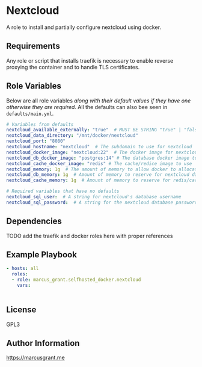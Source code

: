 Nextcloud
=========

A role to install and partially configure nextcloud using docker.


Requirements
------------

Any role or script that installs traefik is necessary to enable reverse proxying the container and to handle TLS certificates.

Role Variables
--------------

Below are all role variables *along with their default values if they have one otherwise they are required*. All the defaults can also bee seen in `defaults/main.yml`.

```yaml
# Variables from defaults
nextcloud_available_externally: "true"  # MUST BE STRING "true" | "false"
nextcloud_data_directory: "/mnt/docker/nextcloud"
nextcloud_port: "8080"
nextcloud_hostname: "nextcloud"  # The subdomain to use for nextcloud
nextcloud_docker_image: "nextcloud:22"  # The docker image for nextcloud app
nextcloud_db_docker_image: "postgres:14" # The database docker image to use
nextcloud_cache_docker_image: "redis" # The cache/redice image to use
nextcloud_memory: 1g  # The amount of memory to allow docker to allocate
nextcloud_db_memory: 1g  # Amount of memory to reserve for nextcloud database
nextcloud_cache_memory: 1g  # Amount of memory to reserve for redis/cache

# Required variables that have no defaults
nextcloud_sql_user:  # A string for nextcloud's database username
nextcloud_sql_password:  # A string for the nextcloud database password
```

Dependencies
------------

TODO add the traefik and docker roles here with proper references

Example Playbook
----------------

```yaml
- hosts: all
  roles:
  - role: marcus_grant.selfhosted_docker.nextcloud
    vars:
      
```

License
-------

GPL3

Author Information
------------------

https://marcusgrant.me
